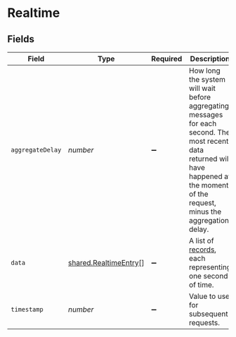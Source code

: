 # Realtime


## Fields

| Field                                                                                                                                                                                  | Type                                                                                                                                                                                   | Required                                                                                                                                                                               | Description                                                                                                                                                                            | Example                                                                                                                                                                                |
| -------------------------------------------------------------------------------------------------------------------------------------------------------------------------------------- | -------------------------------------------------------------------------------------------------------------------------------------------------------------------------------------- | -------------------------------------------------------------------------------------------------------------------------------------------------------------------------------------- | -------------------------------------------------------------------------------------------------------------------------------------------------------------------------------------- | -------------------------------------------------------------------------------------------------------------------------------------------------------------------------------------- |
| `aggregateDelay`                                                                                                                                                                       | *number*                                                                                                                                                                               | :heavy_minus_sign:                                                                                                                                                                     | How long the system will wait before aggregating messages for each second. The most recent data returned will have happened at the moment of the request, minus the aggregation delay. |                                                                                                                                                                                        |
| `data`                                                                                                                                                                                 | [shared.RealtimeEntry](../../models/shared/realtimeentry.md)[]                                                                                                                         | :heavy_minus_sign:                                                                                                                                                                     | A list of [records](#record-data-model), each representing one second of time.                                                                                                         |                                                                                                                                                                                        |
| `timestamp`                                                                                                                                                                            | *number*                                                                                                                                                                               | :heavy_minus_sign:                                                                                                                                                                     | Value to use for subsequent requests.                                                                                                                                                  | 1608560817                                                                                                                                                                             |